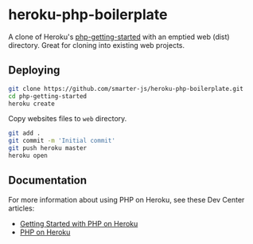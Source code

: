 # heroku-php-boilerplate

A clone of Heroku's [php-getting-started](https://github.com/heroku/php-getting-started) with an emptied web (dist) directory. Great for cloning into existing web projects.

## Deploying

```sh
git clone https://github.com/smarter-js/heroku-php-boilerplate.git 
cd php-getting-started
heroku create
```
Copy websites files to `web` directory.

```sh
git add .
git commit -m 'Initial commit'
git push heroku master
heroku open
```

## Documentation

For more information about using PHP on Heroku, see these Dev Center articles:

- [Getting Started with PHP on Heroku](https://devcenter.heroku.com/articles/getting-started-with-php)
- [PHP on Heroku](https://devcenter.heroku.com/categories/php)

